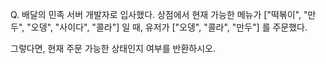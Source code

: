 Q. 배달의 민족 서버 개발자로 입사했다.
상점에서 현재 가능한 메뉴가 ["떡볶이", "만두", "오뎅", "사이다", "콜라"] 일 때, 유저가 ["오뎅", "콜라", "만두"] 를 주문했다.

그렇다면, 현재 주문 가능한 상태인지 여부를 반환하시오.